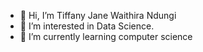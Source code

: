 - 👋 Hi, I’m Tiffany Jane Waithira Ndungi
- 👀 I’m interested in Data Science.
- 🌱 I’m currently learning computer science


<!---
Twna-Jane/Twna-Jane is a ✨ special ✨ repository because its `README.md` (this file) appears on your GitHub profile.
You can click the Preview link to take a look at your changes.
--->
